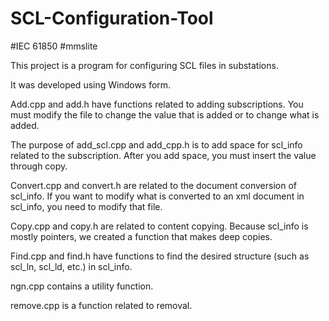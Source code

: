 # SCL-Configuration-Tool


#IEC 61850 #mmslite

This project is a program for configuring SCL files in substations.

It was developed using Windows form.

Add.cpp and add.h have functions related to adding subscriptions. You must modify the file to change the value that is added or to change what is added.

The purpose of add_scl.cpp and add_cpp.h is to add space for scl_info related to the subscription. After you add space, you must insert the value through copy.

Convert.cpp and convert.h are related to the document conversion of scl_info. If you want to modify what is converted to an xml document in scl_info, you need to modify that file.

Copy.cpp and copy.h are related to content copying. Because scl_info is mostly pointers, we created a function that makes deep copies.

Find.cpp and find.h have functions to find the desired structure (such as scl_ln, scl_ld, etc.) in scl_info.

ngn.cpp contains a utility function.

remove.cpp is a function related to removal.
